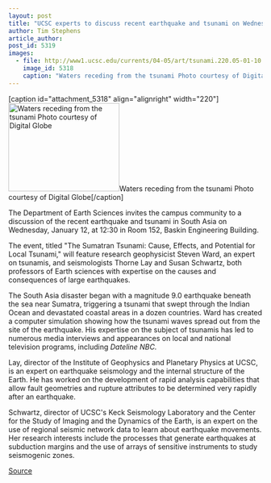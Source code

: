 ```yaml
---
layout: post
title: "UCSC experts to discuss recent earthquake and tsunami on Wednesday"
author: Tim Stephens
article_author: 
post_id: 5319
images:
  - file: http://www1.ucsc.edu/currents/04-05/art/tsunami.220.05-01-10.jpg
    image_id: 5318
    caption: "Waters receding from the tsunami Photo courtesy of Digital Globe"
---
```


[caption id="attachment_5318" align="alignright" width="220"]<a href="http://dev-ucsc-news.pantheonsite.io/wp-content/uploads/2005/01/tsunami.220.05-01-10.jpg"><img class="size-full wp-image-5318" src="http://dev-ucsc-news.pantheonsite.io/wp-content/uploads/2005/01/tsunami.220.05-01-10.jpg" alt="Waters receding from the tsunami Photo courtesy of Digital Globe" width="220" height="175" /></a>Waters receding from the tsunami Photo courtesy of Digital Globe[/caption]
<p>
  The Department of Earth Sciences invites the campus community to a discussion of the recent earthquake and tsunami in South Asia on Wednesday, January 12, at 12:30 in Room 152, Baskin Engineering Building.
</p>
<p>
  The event, titled "The Sumatran Tsunami: Cause, Effects, and Potential for Local Tsunami," will feature research geophysicist Steven Ward, an expert on tsunamis, and seismologists Thorne Lay and Susan Schwartz, both professors of Earth sciences with expertise on the causes and consequences of large earthquakes.<br>
</p>
<p>
  The South Asia disaster began with a magnitude 9.0 earthquake beneath the sea near Sumatra, triggering a tsunami that swept through the Indian Ocean and devastated coastal areas in a dozen countries. Ward has created a computer simulation showing how the tsunami waves spread out from the site of the earthquake. His expertise on the subject of tsunamis has led to numerous media interviews and appearances on local and national television programs, including <i>Dateline NBC.</i><br>
</p>
<p>
  Lay, director of the Institute of Geophysics and Planetary Physics at UCSC, is an expert on earthquake seismology and the internal structure of the Earth. He has worked on the development of rapid analysis capabilities that allow fault geometries and rupture attributes to be determined very rapidly after an earthquake.<br>
</p>
<p>
  Schwartz, director of UCSC's Keck Seismology Laboratory and the Center for the Study of Imaging and the Dynamics of the Earth, is an expert on the use of regional seismic network data to learn about earthquake movements. Her research interests include the processes that generate earthquakes at subduction margins and the use of arrays of sensitive instruments to study seismogenic zones.<br>
</p>
<p><a href="http://www1.ucsc.edu/currents/04-05/01-10/tsunami_talk.asp" title="Permalink to tsunami_talk">Source</a></p>
